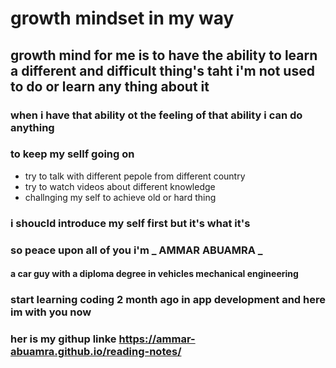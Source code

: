 # growth mindset in my way

## growth mind for me is to have the ability to learn a different and difficult thing's taht i'm not used to do or learn any thing about it 
### when i have that ability ot the feeling of  that ability i can do anything
### to keep my sellf going on 
- try to talk with different pepole from different country
- try to watch videos about different knowledge
- challnging my self to achieve old or hard thing 



### i shoucld  introduce my self first but it's what it's
### so peace upon all of you i'm **_ AMMAR ABUAMRA _** 
#### a car guy with a diploma degree in vehicles mechanical engineering
### start learning coding 2 month ago in app development and here im with you now
### her is my githup linke https://ammar-abuamra.github.io/reading-notes/
